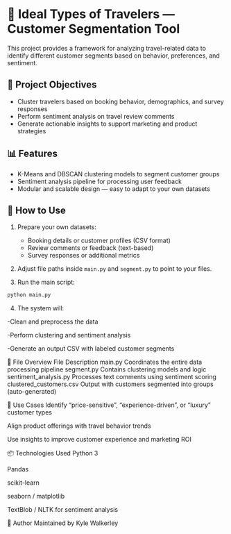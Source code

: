 # 🧭 Ideal Types of Travelers — Customer Segmentation Tool

This project provides a framework for analyzing travel-related data to identify different customer segments based on behavior, preferences, and sentiment.

## 🚀 Project Objectives

- Cluster travelers based on booking behavior, demographics, and survey responses
- Perform sentiment analysis on travel review comments
- Generate actionable insights to support marketing and product strategies

## 📊 Features

- K-Means and DBSCAN clustering models to segment customer groups
- Sentiment analysis pipeline for processing user feedback
- Modular and scalable design — easy to adapt to your own datasets

## 🔄 How to Use

1. Prepare your own datasets:
   - Booking details or customer profiles (CSV format)
   - Review comments or feedback (text-based)
   - Survey responses or additional metrics

2. Adjust file paths inside `main.py` and `segment.py` to point to your files.

3. Run the main script:

```bash
python main.py
```

4. The system will:
   
-Clean and preprocess the data

-Perform clustering and sentiment analysis

-Generate an output CSV with labeled customer segments

🧾 File Overview
File	Description
main.py	Coordinates the entire data processing pipeline
segment.py	Contains clustering models and logic
sentiment_analysis.py	Processes text comments using sentiment scoring
clustered_customers.csv	Output with customers segmented into groups (auto-generated)

💼 Use Cases
Identify “price-sensitive”, “experience-driven”, or “luxury” customer types

Align product offerings with travel behavior trends

Use insights to improve customer experience and marketing ROI

📦 Technologies Used
Python 3

Pandas

scikit-learn

seaborn / matplotlib

TextBlob / NLTK for sentiment analysis

👤 Author
Maintained by Kyle Walkerley
